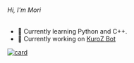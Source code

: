 ###### Hi, I'm Mori

- 🌱 Currently learning Python and C++.
- 🔗 Currently working on [KuroZ Bot](https://discord.com/oauth2/authorize?client_id=884136237517131847&scope=bot&permissions=8)

[![card](https://github-readme-stats.vercel.app/api?username=MoriitoDev&theme=dark)](https://github.com/MoriitoDev/)

<!--
**MoriitoDev/MoriitoDev** is a ✨ _special_ ✨ repository because its `README.md` (this file) appears on your GitHub profile.

Here are some ideas to get you started:

- 🔭 I’m currently working on ...
- 🌱 I’m currently learning ...
- 👯 I’m looking to collaborate on ...
- 🤔 I’m looking for help with ...
- 💬 Ask me about ...
- 📫 How to reach me: ...
- 😄 Pronouns: ...
- ⚡ Fun fact: ...


[![MoriitoDev](https://github-readme-stats.vercel.app/api/top-langs/?username=MoriitoDev&hide=html&layout=compact&theme=dark)](https://github.com/MoriitoDev/)
